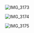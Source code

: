 ![IMG_3173](./asset/IMG_3173.png)

![IMG_3174](./asset/IMG_3174.png)

![IMG_3175](./asset/IMG_3175.png)